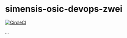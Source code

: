# simensis-osic-devops-zwei
[![CircleCI](https://circleci.com/gh/green-fox-academy/simensis-osic-devops-zwei.svg?style=svg&circle-token=1fb56c98fa1dccdd4290292136985d0732e51e59)](https://app.circleci.com/pipelines/github/green-fox-academy/simensis-osic-devops-zwei?branch=develop)

...
